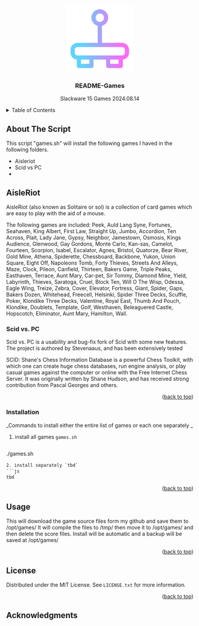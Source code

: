 <!-- README.md Start -->
<a id="readme-top"></a>
<!-- PROJECT LOGO -->
<br />
<div align="center">
  <a href="https://github.com/darkprints/slackware/games">
    <img src="joystick.png" alt="Logo" width="180" height="180">
  </a>
<h3 align="center">README-Games</h3>

  <p align="center">
    Slackware 15 Games 2024.08.14
    <br />
  </p>
</div>
<!-- TABLE OF CONTENTS -->
<details>
  <summary>Table of Contents</summary>
  <ol>
    <li>
      <a href="#about-the-project">About The Project</a>
      <ul>
        <li><a href="#built-with">Built With</a></li>
      </ul>
    </li>
    <li>
      <a href="#getting-started">Getting Started</a>
      <ul>
        <li><a href="#prerequisites">Prerequisites</a></li>
        <li><a href="#installation">Installation</a></li>
      </ul>
    </li>
    <li><a href="#usage">Usage</a></li>
    <li><a href="#roadmap">Roadmap</a></li>
    <li><a href="#contributing">Contributing</a></li>
    <li><a href="#license">License</a></li>
    <li><a href="#contact">Contact</a></li>
    <li><a href="#acknowledgments">Acknowledgments</a></li>
  </ol>
</details>



<!-- ABOUT THE Script -->
## About The Script

This script "games.sh" will install the following games I haved in the following folders.
* Aisleriot
* Scid vs PC
* 



<!-- Game Details-->
## AisleRiot 

AisleRiot (also known as Solitaire or sol) is a collection of card games
which are easy to play with the aid of a mouse. 

The following games are included:
Peek,  Auld Lang Syne, Fortunes, Seahaven, King Albert, First Law,
Straight Up, Jumbo, Accordion, Ten Across, Plait, Lady Jane, Gypsy,
Neighbor, Jamestown, Osmosis, Kings Audience, Glenwood, Gay Gordons,
Monte Carlo, Kan-sas, Camelot, Fourteen, Scorpion, Isabel, Escalator,
Agnes, Bristol, Quatorze, Bear River, Gold Mine, Athena, Spiderette,
Chessboard, Backbone, Yukon, Union Square, Eight Off, Napoleons Tomb,
Forty Thieves, Streets And Alleys, Maze, Clock, Pileon, Canfield,
Thirteen, Bakers Game, Triple Peaks, Easthaven, Terrace, Aunt Mary,
Car-pet, Sir Tommy, Diamond Mine, Yield, Labyrinth, Thieves, Saratoga,
Cruel, Block Ten, Will O The Wisp, Odessa, Eagle Wing, Treize, Zebra,
Cover, Elevator, Fortress, Giant, Spider, Gaps, Bakers Dozen, Whitehead,
Freecell, Helsinki, Spider Three Decks, Scuffle, Poker,
Klondike Three Decks, Valentine, Royal East, Thumb And Pouch, Klondike,
Doublets, Template, Golf, Westhaven, Beleaguered Castle, Hopscotch,
Eliminator, Aunt Mary, Hamilton, Wall.


### Scid vs. PC

Scid vs. PC is a usability and bug-fix fork of Scid with some
new features.  The project is authored by Stevenaaus, and has been
extensively tested

SCID: Shane's Chess Information Database is a powerful Chess Toolkit,
with which one can create huge chess databases, run engine analysis,
or play casual games against the computer or online with the Free
Internet Chess Server. It was originally written by Shane Hudson, and
has received strong contribution from Pascal Georges and others.

<p align="right">(<a href="#readme-top">back to top</a>)</p>



### Installation

_Commands to install either the entire list of games or each one separately _

1. install all games `games.sh`
   ```js
  ./games.sh
   ```
2. install separately `tbd`
   ```js
   tbd
   ```

<p align="right">(<a href="#readme-top">back to top</a>)</p>



<!-- USAGE EXAMPLES -->
## Usage

This will download the game source files form my github and save them to /opt/games/
It will compile the files to /tmp/ then move it to /opt/games/ and then delete the score files.
Install will be automatic and a backup will be saved at /opt/games/

<p align="right">(<a href="#readme-top">back to top</a>)</p>


<!-- LICENSE -->
## License

Distributed under the MIT License. See `LICENSE.txt` for more information.

<p align="right">(<a href="#readme-top">back to top</a>)</p>


<!-- ACKNOWLEDGMENTS -->
## Acknowledgments

[contributors-url]: https://github.com/othneildrew/Best-README-Template/tree/main
